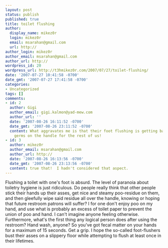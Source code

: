 ```yaml
---
layout: post
status: publish
published: true
title: toilet flushing
author:
  display_name: mikez0r
  login: mikez0r
  email: msarahan@gmail.com
  url: http://
author_login: mikez0r
author_email: msarahan@gmail.com
author_url: http://
wordpress_id: 20
wordpress_url: http://t3hmikez0r.com/2007/07/27/toilet-flushing/
date: '2007-07-27 10:41:58 -0700'
date_gmt: '2007-07-27 17:41:58 -0700'
categories:
- Uncategorized
tags: []
comments:
- id: 2
  author: Gigi
  author_email: gigi.kalmon@yad-mew.com
  author_url: ''
  date: '2007-08-26 16:11:52 -0700'
  date_gmt: '2007-08-26 23:11:52 -0700'
  content: What aggravates me is that their foot flushing is getting bathroom floor
    germs on the handle for the rest of us!
- id: 3
  author: mikez0r
  author_email: msarahan@gmail.com
  author_url: http://
  date: '2007-08-26 16:13:56 -0700'
  date_gmt: '2007-08-26 23:13:56 -0700'
  content: true that!  I hadn't considered that aspect.
---
```

<p>Flushing a toilet with one's foot is absurd.  The level of paranoia about toiletry hygiene is just ridiculous.  Do people really think that other people stick their hands up their asses, get nice and steamy poo-residue on them, and then gleefully wipe said residue all over the handle, knowing or hoping that future restroom patrons will suffer?  I for one don't enjoy poo on my hand, and use what is probably an excess of toilet paper to prevent the union of poo and hand.  I can't imagine anyone feeling otherwise.  Furthermore, what's the first thing any logical person does after using the restroom?  Hand wash, anyone?  So you've got fecal matter on your hands for a maximum of 15 seconds.  Get a grip.  I hope the so-called foot-flushers bust their asses on a slippery floor while attempting to flush at least once in their lifetimes.</p>
